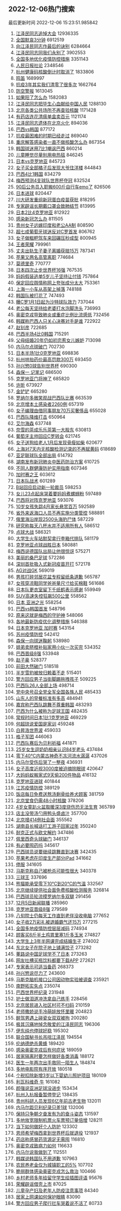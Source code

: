 ## 2022-12-06热门搜索 
最后更新时间 2022-12-06 15:23:51.985842 
1. [江泽民同志追悼大会](https://s.weibo.com/weibo?q=%23%E6%B1%9F%E6%B3%BD%E6%B0%91%E5%90%8C%E5%BF%97%E8%BF%BD%E6%82%BC%E5%A4%A7%E4%BC%9A%23&t=31&band_rank=1&Refer=top) 12936335
1. [全国默哀3分钟](https://s.weibo.com/weibo?q=%23%E5%85%A8%E5%9B%BD%E9%BB%98%E5%93%803%E5%88%86%E9%92%9F%23&t=31&band_rank=4&Refer=top) 6912519
1. [向江泽民同志作最后的诀别](https://s.weibo.com/weibo?q=%23%E5%90%91%E6%B1%9F%E6%B3%BD%E6%B0%91%E5%90%8C%E5%BF%97%E4%BD%9C%E6%9C%80%E5%90%8E%E7%9A%84%E8%AF%80%E5%88%AB%23&t=31&band_rank=1&Refer=top) 6284664
1. [江泽民同志同我们永别了](https://s.weibo.com/weibo?q=%23%E6%B1%9F%E6%B3%BD%E6%B0%91%E5%90%8C%E5%BF%97%E5%90%8C%E6%88%91%E4%BB%AC%E6%B0%B8%E5%88%AB%E4%BA%86%23&t=31&band_rank=37&Refer=top) 3902553
1. [全国多地优化疫情防控措施](https://s.weibo.com/weibo?q=%23%E5%85%A8%E5%9B%BD%E5%A4%9A%E5%9C%B0%E4%BC%98%E5%8C%96%E7%96%AB%E6%83%85%E9%98%B2%E6%8E%A7%E6%8E%AA%E6%96%BD%23&t=31&band_rank=3&Refer=top) 3351143
1. [人民日报社论](https://s.weibo.com/weibo?q=%23%E4%BA%BA%E6%B0%91%E6%97%A5%E6%8A%A5%E7%A4%BE%E8%AE%BA%23&t=31&band_rank=13&Refer=top) 2348546
1. [杭州健康码核酸倒计时取消了](https://s.weibo.com/weibo?q=%23%E6%9D%AD%E5%B7%9E%E5%81%A5%E5%BA%B7%E7%A0%81%E6%A0%B8%E9%85%B8%E5%80%92%E8%AE%A1%E6%97%B6%E5%8F%96%E6%B6%88%E4%BA%86%23&t=31&band_rank=40&Refer=top) 1833806
1. [鸣笛](https://s.weibo.com/weibo?q=%E9%B8%A3%E7%AC%9B&t=31&band_rank=6&Refer=top) 1689997
1. [抗疫3年其实我们清零了很多次](https://s.weibo.com/weibo?q=%23%E6%8A%97%E7%96%AB3%E5%B9%B4%E5%85%B6%E5%AE%9E%E6%88%91%E4%BB%AC%E6%B8%85%E9%9B%B6%E4%BA%86%E5%BE%88%E5%A4%9A%E6%AC%A1%23&t=31&band_rank=31&Refer=top) 1662764
1. [防空警报](https://s.weibo.com/weibo?q=%E9%98%B2%E7%A9%BA%E8%AD%A6%E6%8A%A5&t=31&band_rank=11&Refer=top) 1613045
1. [如果阳了怎么办](https://s.weibo.com/weibo?q=%23%E5%A6%82%E6%9E%9C%E9%98%B3%E4%BA%86%E6%80%8E%E4%B9%88%E5%8A%9E%23&t=31&band_rank=6&Refer=top) 1582083
1. [江泽民同志把毕生心血献给中国人民](https://s.weibo.com/weibo?q=%23%E6%B1%9F%E6%B3%BD%E6%B0%91%E5%90%8C%E5%BF%97%E6%8A%8A%E6%AF%95%E7%94%9F%E5%BF%83%E8%A1%80%E7%8C%AE%E7%BB%99%E4%B8%AD%E5%9B%BD%E4%BA%BA%E6%B0%91%23&t=31&band_rank=7&Refer=top) 1288130
1. [北京各类公共场所不再查验核酸](https://s.weibo.com/weibo?q=%23%E5%8C%97%E4%BA%AC%E5%90%84%E7%B1%BB%E5%85%AC%E5%85%B1%E5%9C%BA%E6%89%80%E4%B8%8D%E5%86%8D%E6%9F%A5%E9%AA%8C%E6%A0%B8%E9%85%B8%23&t=31&band_rank=9&Refer=top) 1171428
1. [有药店连花清瘟单盒卖百元](https://s.weibo.com/weibo?q=%23%E6%9C%89%E8%8D%AF%E5%BA%97%E8%BF%9E%E8%8A%B1%E6%B8%85%E7%98%9F%E5%8D%95%E7%9B%92%E5%8D%96%E7%99%BE%E5%85%83%23&t=31&band_rank=31&Refer=top) 1121174
1. [江泽民同志遗体在北京火化](https://s.weibo.com/weibo?q=%23%E6%B1%9F%E6%B3%BD%E6%B0%91%E5%90%8C%E5%BF%97%E9%81%97%E4%BD%93%E5%9C%A8%E5%8C%97%E4%BA%AC%E7%81%AB%E5%8C%96%23&t=31&band_rank=2&Refer=top) 894036
1. [巴西vs韩国](https://s.weibo.com/weibo?q=%23%E5%B7%B4%E8%A5%BFvs%E9%9F%A9%E5%9B%BD%23&t=31&band_rank=13&Refer=top) 877172
1. [抗疫最困难的时期已经走过](https://s.weibo.com/weibo?q=%23%E6%8A%97%E7%96%AB%E6%9C%80%E5%9B%B0%E9%9A%BE%E7%9A%84%E6%97%B6%E6%9C%9F%E5%B7%B2%E7%BB%8F%E8%B5%B0%E8%BF%87%23&t=31&band_rank=5&Refer=top) 869040
1. [重庆解答感染者一直不做核酸怎么办](https://s.weibo.com/weibo?q=%23%E9%87%8D%E5%BA%86%E8%A7%A3%E7%AD%94%E6%84%9F%E6%9F%93%E8%80%85%E4%B8%80%E7%9B%B4%E4%B8%8D%E5%81%9A%E6%A0%B8%E9%85%B8%E6%80%8E%E4%B9%88%E5%8A%9E%23&t=31&band_rank=23&Refer=top) 867354
1. [韩国球迷用7比1嘲讽巴西](https://s.weibo.com/weibo?q=%23%E9%9F%A9%E5%9B%BD%E7%90%83%E8%BF%B7%E7%94%A87%E6%AF%941%E5%98%B2%E8%AE%BD%E5%B7%B4%E8%A5%BF%23&t=31&band_rank=12&Refer=top) 860214
1. [儿童睡觉尽量别用电热毯](https://s.weibo.com/weibo?q=%23%E5%84%BF%E7%AB%A5%E7%9D%A1%E8%A7%89%E5%B0%BD%E9%87%8F%E5%88%AB%E7%94%A8%E7%94%B5%E7%83%AD%E6%AF%AF%23&t=31&band_rank=31&Refer=top) 846245
1. [日本vs克罗地亚](https://s.weibo.com/weibo?q=%23%E6%97%A5%E6%9C%ACvs%E5%85%8B%E7%BD%97%E5%9C%B0%E4%BA%9A%23&t=31&band_rank=4&Refer=top) 845723
1. [女子买全部橘子后发现大爷住洋楼](https://s.weibo.com/weibo?q=%23%E5%A5%B3%E5%AD%90%E4%B9%B0%E5%85%A8%E9%83%A8%E6%A9%98%E5%AD%90%E5%90%8E%E5%8F%91%E7%8E%B0%E5%A4%A7%E7%88%B7%E4%BD%8F%E6%B4%8B%E6%A5%BC%23&t=31&band_rank=7&Refer=top) 844843
1. [巴西4比1韩国](https://s.weibo.com/weibo?q=%23%E5%B7%B4%E8%A5%BF4%E6%AF%941%E9%9F%A9%E5%9B%BD%23&t=31&band_rank=11&Refer=top) 834279
1. [梅西预测4支球队世界杯夺冠](https://s.weibo.com/weibo?q=%23%E6%A2%85%E8%A5%BF%E9%A2%84%E6%B5%8B4%E6%94%AF%E7%90%83%E9%98%9F%E4%B8%96%E7%95%8C%E6%9D%AF%E5%A4%BA%E5%86%A0%23&t=31&band_rank=6&Refer=top) 832524
1. [90后公务员入职搬600斤自行车emo了](https://s.weibo.com/weibo?q=%2390%E5%90%8E%E5%85%AC%E5%8A%A1%E5%91%98%E5%85%A5%E8%81%8C%E6%90%AC600%E6%96%A4%E8%87%AA%E8%A1%8C%E8%BD%A6emo%E4%BA%86%23&t=31&band_rank=13&Refer=top) 826506
1. [日本进球](https://s.weibo.com/weibo?q=%23%E6%97%A5%E6%9C%AC%E8%BF%9B%E7%90%83%23&t=31&band_rank=8&Refer=top) 820447
1. [川大研发重组新冠蛋白疫苗获批](https://s.weibo.com/weibo?q=%23%E5%B7%9D%E5%A4%A7%E7%A0%94%E5%8F%91%E9%87%8D%E7%BB%84%E6%96%B0%E5%86%A0%E8%9B%8B%E7%99%BD%E7%96%AB%E8%8B%97%E8%8E%B7%E6%89%B9%23&t=31&band_rank=50&Refer=top) 818295
1. [专家辟谣长期戴口罩会致肺结节](https://s.weibo.com/weibo?q=%23%E4%B8%93%E5%AE%B6%E8%BE%9F%E8%B0%A3%E9%95%BF%E6%9C%9F%E6%88%B4%E5%8F%A3%E7%BD%A9%E4%BC%9A%E8%87%B4%E8%82%BA%E7%BB%93%E8%8A%82%23&t=31&band_rank=45&Refer=top) 813995
1. [日本2比4克罗地亚](https://s.weibo.com/weibo?q=%23%E6%97%A5%E6%9C%AC2%E6%AF%944%E5%85%8B%E7%BD%97%E5%9C%B0%E4%BA%9A%23&t=31&band_rank=35&Refer=top) 812922
1. [感染新冠怎么办](https://s.weibo.com/weibo?q=%23%E6%84%9F%E6%9F%93%E6%96%B0%E5%86%A0%E6%80%8E%E4%B9%88%E5%8A%9E%23&t=31&band_rank=9&Refer=top) 811505
1. [贵州女子远嫁印度和老公AA制](https://s.weibo.com/weibo?q=%23%E8%B4%B5%E5%B7%9E%E5%A5%B3%E5%AD%90%E8%BF%9C%E5%AB%81%E5%8D%B0%E5%BA%A6%E5%92%8C%E8%80%81%E5%85%ACAA%E5%88%B6%23&t=31&band_rank=14&Refer=top) 808590
1. [超七成葡萄牙球迷反对C罗首发](https://s.weibo.com/weibo?q=%23%E8%B6%85%E4%B8%83%E6%88%90%E8%91%A1%E8%90%84%E7%89%99%E7%90%83%E8%BF%B7%E5%8F%8D%E5%AF%B9C%E7%BD%97%E9%A6%96%E5%8F%91%23&t=31&band_rank=10&Refer=top) 806762
1. [女子做糍粑驾车来回碾压秒成型](https://s.weibo.com/weibo?q=%23%E5%A5%B3%E5%AD%90%E5%81%9A%E7%B3%8D%E7%B2%91%E9%A9%BE%E8%BD%A6%E6%9D%A5%E5%9B%9E%E7%A2%BE%E5%8E%8B%E7%A7%92%E6%88%90%E5%9E%8B%23&t=31&band_rank=36&Refer=top) 800945
1. [王者荣耀](https://s.weibo.com/weibo?q=%E7%8E%8B%E8%80%85%E8%8D%A3%E8%80%80&t=31&band_rank=11&Refer=top) 799961
1. [丈夫出轨生子妻子离婚获赔15万](https://s.weibo.com/weibo?q=%23%E4%B8%88%E5%A4%AB%E5%87%BA%E8%BD%A8%E7%94%9F%E5%AD%90%E5%A6%BB%E5%AD%90%E7%A6%BB%E5%A9%9A%E8%8E%B7%E8%B5%9415%E4%B8%87%23&t=31&band_rank=12&Refer=top) 787341
1. [苹果又两名高管离职](https://s.weibo.com/weibo?q=%23%E8%8B%B9%E6%9E%9C%E5%8F%88%E4%B8%A4%E5%90%8D%E9%AB%98%E7%AE%A1%E7%A6%BB%E8%81%8C%23&t=31&band_rank=48&Refer=top) 774684
1. [莫德里奇](https://s.weibo.com/weibo?q=%23%E8%8E%AB%E5%BE%B7%E9%87%8C%E5%A5%87%23&t=31&band_rank=15&Refer=top) 770777
1. [日本四次止步世界杯16强](https://s.weibo.com/weibo?q=%23%E6%97%A5%E6%9C%AC%E5%9B%9B%E6%AC%A1%E6%AD%A2%E6%AD%A5%E4%B8%96%E7%95%8C%E6%9D%AF16%E5%BC%BA%23&t=31&band_rank=46&Refer=top) 767535
1. [妈妈假装逃单5岁儿子坚持让付钱](https://s.weibo.com/weibo?q=%23%E5%A6%88%E5%A6%88%E5%81%87%E8%A3%85%E9%80%83%E5%8D%955%E5%B2%81%E5%84%BF%E5%AD%90%E5%9D%9A%E6%8C%81%E8%AE%A9%E4%BB%98%E9%92%B1%23&t=31&band_rank=16&Refer=top) 757864
1. [保定回应舆情称网上夸张成分太大](https://s.weibo.com/weibo?q=%23%E4%BF%9D%E5%AE%9A%E5%9B%9E%E5%BA%94%E8%88%86%E6%83%85%E7%A7%B0%E7%BD%91%E4%B8%8A%E5%A4%B8%E5%BC%A0%E6%88%90%E5%88%86%E5%A4%AA%E5%A4%A7%23&t=31&band_rank=17&Refer=top) 753361
1. [上海一小车从高架上掉落](https://s.weibo.com/weibo?q=%23%E4%B8%8A%E6%B5%B7%E4%B8%80%E5%B0%8F%E8%BD%A6%E4%BB%8E%E9%AB%98%E6%9E%B6%E4%B8%8A%E6%8E%89%E8%90%BD%23&t=31&band_rank=18&Refer=top) 748188
1. [韩国队被打花了](https://s.weibo.com/weibo?q=%23%E9%9F%A9%E5%9B%BD%E9%98%9F%E8%A2%AB%E6%89%93%E8%8A%B1%E4%BA%86%23&t=31&band_rank=42&Refer=top) 747493
1. [曝C罗1月1日起为沙特球队效力](https://s.weibo.com/weibo?q=%23%E6%9B%9DC%E7%BD%971%E6%9C%881%E6%97%A5%E8%B5%B7%E4%B8%BA%E6%B2%99%E7%89%B9%E7%90%83%E9%98%9F%E6%95%88%E5%8A%9B%23&t=31&band_rank=19&Refer=top) 737044
1. [老公每天坚持给老婆打水泡脚洗头](https://s.weibo.com/weibo?q=%23%E8%80%81%E5%85%AC%E6%AF%8F%E5%A4%A9%E5%9D%9A%E6%8C%81%E7%BB%99%E8%80%81%E5%A9%86%E6%89%93%E6%B0%B4%E6%B3%A1%E8%84%9A%E6%B4%97%E5%A4%B4%23&t=31&band_rank=22&Refer=top) 736993
1. [奥密克戎导致肺炎或重症比例比流感低](https://s.weibo.com/weibo?q=%23%E5%A5%A5%E5%AF%86%E5%85%8B%E6%88%8E%E5%AF%BC%E8%87%B4%E8%82%BA%E7%82%8E%E6%88%96%E9%87%8D%E7%97%87%E6%AF%94%E4%BE%8B%E6%AF%94%E6%B5%81%E6%84%9F%E4%BD%8E%23&t=31&band_rank=20&Refer=top) 732456
1. [韩媒称巴西人只关心决赛对手是谁](https://s.weibo.com/weibo?q=%23%E9%9F%A9%E5%AA%92%E7%A7%B0%E5%B7%B4%E8%A5%BF%E4%BA%BA%E5%8F%AA%E5%85%B3%E5%BF%83%E5%86%B3%E8%B5%9B%E5%AF%B9%E6%89%8B%E6%98%AF%E8%B0%81%23&t=31&band_rank=31&Refer=top) 722922
1. [赵钊彦](https://s.weibo.com/weibo?q=%E8%B5%B5%E9%92%8A%E5%BD%A6&t=31&band_rank=21&Refer=top) 722685
1. [巴西半场4比0韩国](https://s.weibo.com/weibo?q=%23%E5%B7%B4%E8%A5%BF%E5%8D%8A%E5%9C%BA4%E6%AF%940%E9%9F%A9%E5%9B%BD%23&t=31&band_rank=13&Refer=top) 715291
1. [父母结婚20年仍如初恋惹女儿嫉妒](https://s.weibo.com/weibo?q=%23%E7%88%B6%E6%AF%8D%E7%BB%93%E5%A9%9A20%E5%B9%B4%E4%BB%8D%E5%A6%82%E5%88%9D%E6%81%8B%E6%83%B9%E5%A5%B3%E5%84%BF%E5%AB%89%E5%A6%92%23&t=31&band_rank=27&Refer=top) 713098
1. [内马尔点球破门](https://s.weibo.com/weibo?q=%23%E5%86%85%E9%A9%AC%E5%B0%94%E7%82%B9%E7%90%83%E7%A0%B4%E9%97%A8%23&t=31&band_rank=6&Refer=top) 702730
1. [日本半场1比0克罗地亚](https://s.weibo.com/weibo?q=%23%E6%97%A5%E6%9C%AC%E5%8D%8A%E5%9C%BA1%E6%AF%940%E5%85%8B%E7%BD%97%E5%9C%B0%E4%BA%9A%23&t=31&band_rank=24&Refer=top) 698836
1. [杭州哄抬药价最高罚款300万](https://s.weibo.com/weibo?q=%23%E6%9D%AD%E5%B7%9E%E5%93%84%E6%8A%AC%E8%8D%AF%E4%BB%B7%E6%9C%80%E9%AB%98%E7%BD%9A%E6%AC%BE300%E4%B8%87%23&t=31&band_rank=25&Refer=top) 693450
1. [孙兴慜0球告别世界杯](https://s.weibo.com/weibo?q=%23%E5%AD%99%E5%85%B4%E6%85%9C0%E7%90%83%E5%91%8A%E5%88%AB%E4%B8%96%E7%95%8C%E6%9D%AF%23&t=31&band_rank=40&Refer=top) 690300
1. [森保一 记笔记](https://s.weibo.com/weibo?q=%E6%A3%AE%E4%BF%9D%E4%B8%80%20%E8%AE%B0%E7%AC%94%E8%AE%B0&t=31&band_rank=26&Refer=top) 686500
1. [克罗地亚门将神了](https://s.weibo.com/weibo?q=%23%E5%85%8B%E7%BD%97%E5%9C%B0%E4%BA%9A%E9%97%A8%E5%B0%86%E7%A5%9E%E4%BA%86%23&t=31&band_rank=11&Refer=top) 685820
1. [许昕](https://s.weibo.com/weibo?q=%E8%AE%B8%E6%98%95&t=31&band_rank=28&Refer=top) 673927
1. [金铲铲](https://s.weibo.com/weibo?q=%E9%87%91%E9%93%B2%E9%93%B2&t=31&band_rank=29&Refer=top) 665280
1. [罗纳尔多微笑观战巴西队比赛](https://s.weibo.com/weibo?q=%23%E7%BD%97%E7%BA%B3%E5%B0%94%E5%A4%9A%E5%BE%AE%E7%AC%91%E8%A7%82%E6%88%98%E5%B7%B4%E8%A5%BF%E9%98%9F%E6%AF%94%E8%B5%9B%23&t=31&band_rank=42&Refer=top) 663539
1. [北京增本土感染者2260例](https://s.weibo.com/weibo?q=%23%E5%8C%97%E4%BA%AC%E5%A2%9E%E6%9C%AC%E5%9C%9F%E6%84%9F%E6%9F%93%E8%80%852260%E4%BE%8B%23&t=31&band_rank=32&Refer=top) 657319
1. [女子编理由借同事朋友70万买奢侈品](https://s.weibo.com/weibo?q=%23%E5%A5%B3%E5%AD%90%E7%BC%96%E7%90%86%E7%94%B1%E5%80%9F%E5%90%8C%E4%BA%8B%E6%9C%8B%E5%8F%8B70%E4%B8%87%E4%B9%B0%E5%A5%A2%E4%BE%88%E5%93%81%23&t=31&band_rank=30&Refer=top) 655028
1. [巴西队降维打击](https://s.weibo.com/weibo?q=%23%E5%B7%B4%E8%A5%BF%E9%98%9F%E9%99%8D%E7%BB%B4%E6%89%93%E5%87%BB%23&t=31&band_rank=44&Refer=top) 650964
1. [艾尔海森](https://s.weibo.com/weibo?q=%E8%89%BE%E5%B0%94%E6%B5%B7%E6%A3%AE&t=31&band_rank=33&Refer=top) 637748
1. [奈雪的茶成乐乐茶第一大股东](https://s.weibo.com/weibo?q=%23%E5%A5%88%E9%9B%AA%E7%9A%84%E8%8C%B6%E6%88%90%E4%B9%90%E4%B9%90%E8%8C%B6%E7%AC%AC%E4%B8%80%E5%A4%A7%E8%82%A1%E4%B8%9C%23&t=31&band_rank=34&Refer=top) 630813
1. [葡萄牙主帅回应C罗转会](https://s.weibo.com/weibo?q=%23%E8%91%A1%E8%90%84%E7%89%99%E4%B8%BB%E5%B8%85%E5%9B%9E%E5%BA%94C%E7%BD%97%E8%BD%AC%E4%BC%9A%23&t=31&band_rank=35&Refer=top) 621745
1. [女子送狗给老人1月后发现骨瘦如柴](https://s.weibo.com/weibo?q=%23%E5%A5%B3%E5%AD%90%E9%80%81%E7%8B%97%E7%BB%99%E8%80%81%E4%BA%BA1%E6%9C%88%E5%90%8E%E5%8F%91%E7%8E%B0%E9%AA%A8%E7%98%A6%E5%A6%82%E6%9F%B4%23&t=31&band_rank=12&Refer=top) 620677
1. [上海对7天内无核酸检测记录的不再赋黄码](https://s.weibo.com/weibo?q=%23%E4%B8%8A%E6%B5%B7%E5%AF%B97%E5%A4%A9%E5%86%85%E6%97%A0%E6%A0%B8%E9%85%B8%E6%A3%80%E6%B5%8B%E8%AE%B0%E5%BD%95%E7%9A%84%E4%B8%8D%E5%86%8D%E8%B5%8B%E9%BB%84%E7%A0%81%23&t=31&band_rank=37&Refer=top) 618689
1. [亚足联球队全部出局](https://s.weibo.com/weibo?q=%23%E4%BA%9A%E8%B6%B3%E8%81%94%E7%90%83%E9%98%9F%E5%85%A8%E9%83%A8%E5%87%BA%E5%B1%80%23&t=31&band_rank=26&Refer=top) 614792
1. [湖南发布新冠肺炎中医药防治方案](https://s.weibo.com/weibo?q=%23%E6%B9%96%E5%8D%97%E5%8F%91%E5%B8%83%E6%96%B0%E5%86%A0%E8%82%BA%E7%82%8E%E4%B8%AD%E5%8C%BB%E8%8D%AF%E9%98%B2%E6%B2%BB%E6%96%B9%E6%A1%88%23&t=31&band_rank=46&Refer=top) 610725
1. [不同人群健康防护实用指南](https://s.weibo.com/weibo?q=%23%E4%B8%8D%E5%90%8C%E4%BA%BA%E7%BE%A4%E5%81%A5%E5%BA%B7%E9%98%B2%E6%8A%A4%E5%AE%9E%E7%94%A8%E6%8C%87%E5%8D%97%23&t=31&band_rank=3&Refer=top) 607346
1. [加时赛之王](https://s.weibo.com/weibo?q=%E5%8A%A0%E6%97%B6%E8%B5%9B%E4%B9%8B%E7%8E%8B&t=31&band_rank=17&Refer=top) 603612
1. [日本队战术](https://s.weibo.com/weibo?q=%E6%97%A5%E6%9C%AC%E9%98%9F%E6%88%98%E6%9C%AF&t=31&band_rank=45&Refer=top) 601289
1. [B站回应启动新一轮裁员](https://s.weibo.com/weibo?q=%23B%E7%AB%99%E5%9B%9E%E5%BA%94%E5%90%AF%E5%8A%A8%E6%96%B0%E4%B8%80%E8%BD%AE%E8%A3%81%E5%91%98%23&t=31&band_rank=31&Refer=top) 598253
1. [女儿23点起床哭着要妈妈煮螺蛳粉](https://s.weibo.com/weibo?q=%23%E5%A5%B3%E5%84%BF23%E7%82%B9%E8%B5%B7%E5%BA%8A%E5%93%AD%E7%9D%80%E8%A6%81%E5%A6%88%E5%A6%88%E7%85%AE%E8%9E%BA%E8%9B%B3%E7%B2%89%23&t=31&band_rank=38&Refer=top) 597489
1. [巴西将对阵克罗地亚](https://s.weibo.com/weibo?q=%23%E5%B7%B4%E8%A5%BF%E5%B0%86%E5%AF%B9%E9%98%B5%E5%85%8B%E7%BD%97%E5%9C%B0%E4%BA%9A%23&t=31&band_rank=31&Refer=top) 593076
1. [10岁女孩失踪4月家长悬赏百万](https://s.weibo.com/weibo?q=%2310%E5%B2%81%E5%A5%B3%E5%AD%A9%E5%A4%B1%E8%B8%AA4%E6%9C%88%E5%AE%B6%E9%95%BF%E6%82%AC%E8%B5%8F%E7%99%BE%E4%B8%87%23&t=31&band_rank=39&Refer=top) 592589
1. [省外来返海口人员不再实施分类管控](https://s.weibo.com/weibo?q=%23%E7%9C%81%E5%A4%96%E6%9D%A5%E8%BF%94%E6%B5%B7%E5%8F%A3%E4%BA%BA%E5%91%98%E4%B8%8D%E5%86%8D%E5%AE%9E%E6%96%BD%E5%88%86%E7%B1%BB%E7%AE%A1%E6%8E%A7%23&t=31&band_rank=44&Refer=top) 588891
1. [俄里海沿岸现2500头海豹尸体](https://s.weibo.com/weibo?q=%23%E4%BF%84%E9%87%8C%E6%B5%B7%E6%B2%BF%E5%B2%B8%E7%8E%B02500%E5%A4%B4%E6%B5%B7%E8%B1%B9%E5%B0%B8%E4%BD%93%23&t=31&band_rank=40&Refer=top) 587229
1. [研究称每天八杯水并不适用所有人](https://s.weibo.com/weibo?q=%23%E7%A0%94%E7%A9%B6%E7%A7%B0%E6%AF%8F%E5%A4%A9%E5%85%AB%E6%9D%AF%E6%B0%B4%E5%B9%B6%E4%B8%8D%E9%80%82%E7%94%A8%E6%89%80%E6%9C%89%E4%BA%BA%23&t=31&band_rank=10&Refer=top) 586512
1. [点球大战](https://s.weibo.com/weibo?q=%E7%82%B9%E7%90%83%E5%A4%A7%E6%88%98&t=31&band_rank=8&Refer=top) 586321
1. [大学生火车站默契拿行李箱代排队](https://s.weibo.com/weibo?q=%23%E5%A4%A7%E5%AD%A6%E7%94%9F%E7%81%AB%E8%BD%A6%E7%AB%99%E9%BB%98%E5%A5%91%E6%8B%BF%E8%A1%8C%E6%9D%8E%E7%AE%B1%E4%BB%A3%E6%8E%92%E9%98%9F%23&t=31&band_rank=41&Refer=top) 581179
1. [克罗地亚点球战胜日本](https://s.weibo.com/weibo?q=%23%E5%85%8B%E7%BD%97%E5%9C%B0%E4%BA%9A%E7%82%B9%E7%90%83%E6%88%98%E8%83%9C%E6%97%A5%E6%9C%AC%23&t=31&band_rank=6&Refer=top) 580881
1. [梅西说德国队出局让他很惊讶](https://s.weibo.com/weibo?q=%23%E6%A2%85%E8%A5%BF%E8%AF%B4%E5%BE%B7%E5%9B%BD%E9%98%9F%E5%87%BA%E5%B1%80%E8%AE%A9%E4%BB%96%E5%BE%88%E6%83%8A%E8%AE%B6%23&t=31&band_rank=41&Refer=top) 575271
1. [美丽的桑巴足球](https://s.weibo.com/weibo?q=%23%E7%BE%8E%E4%B8%BD%E7%9A%84%E6%A1%91%E5%B7%B4%E8%B6%B3%E7%90%83%23&t=31&band_rank=20&Refer=top) 572286
1. [深圳首批吸入式新冠疫苗开打](https://s.weibo.com/weibo?q=%23%E6%B7%B1%E5%9C%B3%E9%A6%96%E6%89%B9%E5%90%B8%E5%85%A5%E5%BC%8F%E6%96%B0%E5%86%A0%E7%96%AB%E8%8B%97%E5%BC%80%E6%89%93%23&t=31&band_rank=47&Refer=top) 572178
1. [AG对战GK](https://s.weibo.com/weibo?q=%23AG%E5%AF%B9%E6%88%98GK%23&t=31&band_rank=42&Refer=top) 569019
1. [男孩打碎邻居花盆专程留纸条道歉](https://s.weibo.com/weibo?q=%23%E7%94%B7%E5%AD%A9%E6%89%93%E7%A2%8E%E9%82%BB%E5%B1%85%E8%8A%B1%E7%9B%86%E4%B8%93%E7%A8%8B%E7%95%99%E7%BA%B8%E6%9D%A1%E9%81%93%E6%AD%89%23&t=31&band_rank=40&Refer=top) 565787
1. [女孩穿凉鞋同学爸爸量尺寸给买棉鞋](https://s.weibo.com/weibo?q=%23%E5%A5%B3%E5%AD%A9%E7%A9%BF%E5%87%89%E9%9E%8B%E5%90%8C%E5%AD%A6%E7%88%B8%E7%88%B8%E9%87%8F%E5%B0%BA%E5%AF%B8%E7%BB%99%E4%B9%B0%E6%A3%89%E9%9E%8B%23&t=31&band_rank=43&Refer=top) 561686
1. [日本队更衣室留下千纸鹤表示感谢](https://s.weibo.com/weibo?q=%23%E6%97%A5%E6%9C%AC%E9%98%9F%E6%9B%B4%E8%A1%A3%E5%AE%A4%E7%95%99%E4%B8%8B%E5%8D%83%E7%BA%B8%E9%B9%A4%E8%A1%A8%E7%A4%BA%E6%84%9F%E8%B0%A2%23&t=31&band_rank=39&Refer=top) 559949
1. [SUV高速失控狂飙500公里](https://s.weibo.com/weibo?q=%23SUV%E9%AB%98%E9%80%9F%E5%A4%B1%E6%8E%A7%E7%8B%82%E9%A3%99500%E5%85%AC%E9%87%8C%23&t=31&band_rank=43&Refer=top) 558562
1. [日本 亚洲之光](https://s.weibo.com/weibo?q=%E6%97%A5%E6%9C%AC%20%E4%BA%9A%E6%B4%B2%E4%B9%8B%E5%85%89&t=31&band_rank=47&Refer=top) 558254
1. [巴西vs韩国首发](https://s.weibo.com/weibo?q=%23%E5%B7%B4%E8%A5%BFvs%E9%9F%A9%E5%9B%BD%E9%A6%96%E5%8F%91%23&t=31&band_rank=31&Refer=top) 548796
1. [原来这就是梅西的守护神](https://s.weibo.com/weibo?q=%23%E5%8E%9F%E6%9D%A5%E8%BF%99%E5%B0%B1%E6%98%AF%E6%A2%85%E8%A5%BF%E7%9A%84%E5%AE%88%E6%8A%A4%E7%A5%9E%23&t=31&band_rank=45&Refer=top) 548066
1. [各地最新防疫优化调整措施](https://s.weibo.com/weibo?q=%23%E5%90%84%E5%9C%B0%E6%9C%80%E6%96%B0%E9%98%B2%E7%96%AB%E4%BC%98%E5%8C%96%E8%B0%83%E6%95%B4%E6%8E%AA%E6%96%BD%23&t=31&band_rank=49&Refer=top) 546388
1. [日本克罗地亚 加时赛](https://s.weibo.com/weibo?q=%E6%97%A5%E6%9C%AC%E5%85%8B%E7%BD%97%E5%9C%B0%E4%BA%9A%20%E5%8A%A0%E6%97%B6%E8%B5%9B&t=31&band_rank=8&Refer=top) 543154
1. [苏州疫情防控](https://s.weibo.com/weibo?q=%E8%8B%8F%E5%B7%9E%E7%96%AB%E6%83%85%E9%98%B2%E6%8E%A7&t=31&band_rank=46&Refer=top) 542412
1. [森保一向球迷鞠躬](https://s.weibo.com/weibo?q=%23%E6%A3%AE%E4%BF%9D%E4%B8%80%E5%90%91%E7%90%83%E8%BF%B7%E9%9E%A0%E8%BA%AC%23&t=31&band_rank=50&Refer=top) 538980
1. [姐弟卖脐橙补贴家用小伙一次买完](https://s.weibo.com/weibo?q=%23%E5%A7%90%E5%BC%9F%E5%8D%96%E8%84%90%E6%A9%99%E8%A1%A5%E8%B4%B4%E5%AE%B6%E7%94%A8%E5%B0%8F%E4%BC%99%E4%B8%80%E6%AC%A1%E4%B9%B0%E5%AE%8C%23&t=31&band_rank=47&Refer=top) 534352
1. [巴西晋级8强](https://s.weibo.com/weibo?q=%23%E5%B7%B4%E8%A5%BF%E6%99%8B%E7%BA%A78%E5%BC%BA%23&t=31&band_rank=34&Refer=top) 533948
1. [赵子豪](https://s.weibo.com/weibo?q=%E8%B5%B5%E5%AD%90%E8%B1%AA&t=31&band_rank=48&Refer=top) 528377
1. [前田大然破门](https://s.weibo.com/weibo?q=%23%E5%89%8D%E7%94%B0%E5%A4%A7%E7%84%B6%E7%A0%B4%E9%97%A8%23&t=31&band_rank=49&Refer=top) 518518
1. [半岁雪豹被放归赖着不走](https://s.weibo.com/weibo?q=%23%E5%8D%8A%E5%B2%81%E9%9B%AA%E8%B1%B9%E8%A2%AB%E6%94%BE%E5%BD%92%E8%B5%96%E7%9D%80%E4%B8%8D%E8%B5%B0%23&t=31&band_rank=33&Refer=top) 515401
1. [警方回应男子当街脚踢拖拽孩子](https://s.weibo.com/weibo?q=%23%E8%AD%A6%E6%96%B9%E5%9B%9E%E5%BA%94%E7%94%B7%E5%AD%90%E5%BD%93%E8%A1%97%E8%84%9A%E8%B8%A2%E6%8B%96%E6%8B%BD%E5%AD%A9%E5%AD%90%23&t=31&band_rank=50&Refer=top) 509225
1. [巴西队26人全部上场](https://s.weibo.com/weibo?q=%23%E5%B7%B4%E8%A5%BF%E9%98%9F26%E4%BA%BA%E5%85%A8%E9%83%A8%E4%B8%8A%E5%9C%BA%23&t=31&band_rank=48&Refer=top) 498714
1. [党中央号召全党全军全国各族人民](https://s.weibo.com/weibo?q=%23%E5%85%9A%E4%B8%AD%E5%A4%AE%E5%8F%B7%E5%8F%AC%E5%85%A8%E5%85%9A%E5%85%A8%E5%86%9B%E5%85%A8%E5%9B%BD%E5%90%84%E6%97%8F%E4%BA%BA%E6%B0%91%23&t=31&band_rank=22&Refer=top) 485433
1. [山东人的早餐标准有多高](https://s.weibo.com/weibo?q=%23%E5%B1%B1%E4%B8%9C%E4%BA%BA%E7%9A%84%E6%97%A9%E9%A4%90%E6%A0%87%E5%87%86%E6%9C%89%E5%A4%9A%E9%AB%98%23&t=31&band_rank=40&Refer=top) 484941
1. [嘉宾称巴西队跳舞不尊重韩国](https://s.weibo.com/weibo?q=%23%E5%98%89%E5%AE%BE%E7%A7%B0%E5%B7%B4%E8%A5%BF%E9%98%9F%E8%B7%B3%E8%88%9E%E4%B8%8D%E5%B0%8A%E9%87%8D%E9%9F%A9%E5%9B%BD%23&t=31&band_rank=16&Refer=top) 483293
1. [巴西为什么被称为足球王国](https://s.weibo.com/weibo?q=%23%E5%B7%B4%E8%A5%BF%E4%B8%BA%E4%BB%80%E4%B9%88%E8%A2%AB%E7%A7%B0%E4%B8%BA%E8%B6%B3%E7%90%83%E7%8E%8B%E5%9B%BD%23&t=31&band_rank=19&Refer=top) 482435
1. [常规时间日本1比1克罗地亚](https://s.weibo.com/weibo?q=%23%E5%B8%B8%E8%A7%84%E6%97%B6%E9%97%B4%E6%97%A5%E6%9C%AC1%E6%AF%941%E5%85%8B%E7%BD%97%E5%9C%B0%E4%BA%9A%23&t=31&band_rank=17&Refer=top) 469229
1. [何超琼说爱国是家训](https://s.weibo.com/weibo?q=%23%E4%BD%95%E8%B6%85%E7%90%BC%E8%AF%B4%E7%88%B1%E5%9B%BD%E6%98%AF%E5%AE%B6%E8%AE%AD%23&t=31&band_rank=47&Refer=top) 459248
1. [白昇浩世界波](https://s.weibo.com/weibo?q=%23%E7%99%BD%E6%98%87%E6%B5%A9%E4%B8%96%E7%95%8C%E6%B3%A2%23&t=31&band_rank=46&Refer=top) 459033
1. [格子军团](https://s.weibo.com/weibo?q=%E6%A0%BC%E5%AD%90%E5%86%9B%E5%9B%A2&t=31&band_rank=44&Refer=top) 446063
1. [巴西队赛后为贝利祈福](https://s.weibo.com/weibo?q=%23%E5%B7%B4%E8%A5%BF%E9%98%9F%E8%B5%9B%E5%90%8E%E4%B8%BA%E8%B4%9D%E5%88%A9%E7%A5%88%E7%A6%8F%23&t=31&band_rank=49&Refer=top) 441871
1. [25岁女生逗奶奶相亲认识84岁老头](https://s.weibo.com/weibo?q=%2325%E5%B2%81%E5%A5%B3%E7%94%9F%E9%80%97%E5%A5%B6%E5%A5%B6%E7%9B%B8%E4%BA%B2%E8%AE%A4%E8%AF%8684%E5%B2%81%E8%80%81%E5%A4%B4%23&t=31&band_rank=19&Refer=top) 437484
1. [零下40°C内蒙古神奇不冻河流水潺潺](https://s.weibo.com/weibo?q=%23%E9%9B%B6%E4%B8%8B40%C2%B0C%E5%86%85%E8%92%99%E5%8F%A4%E7%A5%9E%E5%A5%87%E4%B8%8D%E5%86%BB%E6%B2%B3%E6%B5%81%E6%B0%B4%E6%BD%BA%E6%BD%BA%23&t=31&band_rank=7&Refer=top) 437026
1. [内马尔受伤后哭了一整夜](https://s.weibo.com/weibo?q=%23%E5%86%85%E9%A9%AC%E5%B0%94%E5%8F%97%E4%BC%A4%E5%90%8E%E5%93%AD%E4%BA%86%E4%B8%80%E6%95%B4%E5%A4%9C%23&t=31&band_rank=39&Refer=top) 436931
1. [女子高度近视3000度被迫摘除眼球](https://s.weibo.com/weibo?q=%23%E5%A5%B3%E5%AD%90%E9%AB%98%E5%BA%A6%E8%BF%91%E8%A7%863000%E5%BA%A6%E8%A2%AB%E8%BF%AB%E6%91%98%E9%99%A4%E7%9C%BC%E7%90%83%23&t=31&band_rank=13&Refer=top) 420647
1. [大妈蚂蚁搬家式9天偷200件物品](https://s.weibo.com/weibo?q=%23%E5%A4%A7%E5%A6%88%E8%9A%82%E8%9A%81%E6%90%AC%E5%AE%B6%E5%BC%8F9%E5%A4%A9%E5%81%B7200%E4%BB%B6%E7%89%A9%E5%93%81%23&t=31&band_rank=48&Refer=top) 416132
1. [克罗地亚进球](https://s.weibo.com/weibo?q=%23%E5%85%8B%E7%BD%97%E5%9C%B0%E4%BA%9A%E8%BF%9B%E7%90%83%23&t=31&band_rank=24&Refer=top) 401844
1. [江苏疫情防控](https://s.weibo.com/weibo?q=%E6%B1%9F%E8%8B%8F%E7%96%AB%E6%83%85%E9%98%B2%E6%8E%A7&t=31&band_rank=9&Refer=top) 389129
1. [饭店每日免费送熬汤剩骨给养犬顾客](https://s.weibo.com/weibo?q=%23%E9%A5%AD%E5%BA%97%E6%AF%8F%E6%97%A5%E5%85%8D%E8%B4%B9%E9%80%81%E7%86%AC%E6%B1%A4%E5%89%A9%E9%AA%A8%E7%BB%99%E5%85%BB%E7%8A%AC%E9%A1%BE%E5%AE%A2%23&t=31&band_rank=20&Refer=top) 381759
1. [北京堂食仍需48小时核酸](https://s.weibo.com/weibo?q=%23%E5%8C%97%E4%BA%AC%E5%A0%82%E9%A3%9F%E4%BB%8D%E9%9C%8048%E5%B0%8F%E6%97%B6%E6%A0%B8%E9%85%B8%23&t=31&band_rank=34&Refer=top) 378206
1. [4岁女童趴火盆取暖深3度烧伤恐无法生育](https://s.weibo.com/weibo?q=%234%E5%B2%81%E5%A5%B3%E7%AB%A5%E8%B6%B4%E7%81%AB%E7%9B%86%E5%8F%96%E6%9A%96%E6%B7%B13%E5%BA%A6%E7%83%A7%E4%BC%A4%E6%81%90%E6%97%A0%E6%B3%95%E7%94%9F%E8%82%B2%23&t=31&band_rank=33&Refer=top) 365789
1. [店主没带汤勺用鸭头盛卤汁](https://s.weibo.com/weibo?q=%23%E5%BA%97%E4%B8%BB%E6%B2%A1%E5%B8%A6%E6%B1%A4%E5%8B%BA%E7%94%A8%E9%B8%AD%E5%A4%B4%E7%9B%9B%E5%8D%A4%E6%B1%81%23&t=31&band_rank=37&Refer=top) 357700
1. [北京增414例社会面](https://s.weibo.com/weibo?q=%23%E5%8C%97%E4%BA%AC%E5%A2%9E414%E4%BE%8B%E7%A4%BE%E4%BC%9A%E9%9D%A2%23&t=31&band_rank=38&Refer=top) 355562
1. [湖南县长喊话打工游子回家过年](https://s.weibo.com/weibo?q=%23%E6%B9%96%E5%8D%97%E5%8E%BF%E9%95%BF%E5%96%8A%E8%AF%9D%E6%89%93%E5%B7%A5%E6%B8%B8%E5%AD%90%E5%9B%9E%E5%AE%B6%E8%BF%87%E5%B9%B4%23&t=31&band_rank=24&Refer=top) 350240
1. [耐克正式与欧文解约](https://s.weibo.com/weibo?q=%23%E8%80%90%E5%85%8B%E6%AD%A3%E5%BC%8F%E4%B8%8E%E6%AC%A7%E6%96%87%E8%A7%A3%E7%BA%A6%23&t=31&band_rank=25&Refer=top) 347486
1. [佩里西奇头球破门](https://s.weibo.com/weibo?q=%23%E4%BD%A9%E9%87%8C%E8%A5%BF%E5%A5%87%E5%A4%B4%E7%90%83%E7%A0%B4%E9%97%A8%23&t=31&band_rank=32&Refer=top) 346137
1. [有必要囤药吗](https://s.weibo.com/weibo?q=%23%E6%9C%89%E5%BF%85%E8%A6%81%E5%9B%A4%E8%8D%AF%E5%90%97%23&t=31&band_rank=34&Refer=top) 345617
1. [巴西球员说要继续跳舞直到决赛](https://s.weibo.com/weibo?q=%23%E5%B7%B4%E8%A5%BF%E7%90%83%E5%91%98%E8%AF%B4%E8%A6%81%E7%BB%A7%E7%BB%AD%E8%B7%B3%E8%88%9E%E7%9B%B4%E5%88%B0%E5%86%B3%E8%B5%9B%23&t=31&band_rank=23&Refer=top) 342435
1. [苹果考虑在印度生产部分iPad](https://s.weibo.com/weibo?q=%23%E8%8B%B9%E6%9E%9C%E8%80%83%E8%99%91%E5%9C%A8%E5%8D%B0%E5%BA%A6%E7%94%9F%E4%BA%A7%E9%83%A8%E5%88%86iPad%23&t=31&band_rank=27&Refer=top) 341662
1. [停服](https://s.weibo.com/weibo?q=%23%E5%81%9C%E6%9C%8D%23&t=31&band_rank=15&Refer=top) 341605
1. [马斯克称自己被枪杀可能性很大](https://s.weibo.com/weibo?q=%23%E9%A9%AC%E6%96%AF%E5%85%8B%E7%A7%B0%E8%87%AA%E5%B7%B1%E8%A2%AB%E6%9E%AA%E6%9D%80%E5%8F%AF%E8%83%BD%E6%80%A7%E5%BE%88%E5%A4%A7%23&t=31&band_rank=22&Refer=top) 340378
1. [三球王](https://s.weibo.com/weibo?q=%E4%B8%89%E7%90%83%E7%8E%8B&t=31&band_rank=28&Refer=top) 337696
1. [熊猫能承受零下10℃到20℃的气温](https://s.weibo.com/weibo?q=%23%E7%86%8A%E7%8C%AB%E8%83%BD%E6%89%BF%E5%8F%97%E9%9B%B6%E4%B8%8B10%E2%84%83%E5%88%B020%E2%84%83%E7%9A%84%E6%B0%94%E6%B8%A9%23&t=31&band_rank=27&Refer=top) 332567
1. [北京继续提供社会面免费核酸检测服务](https://s.weibo.com/weibo?q=%23%E5%8C%97%E4%BA%AC%E7%BB%A7%E7%BB%AD%E6%8F%90%E4%BE%9B%E7%A4%BE%E4%BC%9A%E9%9D%A2%E5%85%8D%E8%B4%B9%E6%A0%B8%E9%85%B8%E6%A3%80%E6%B5%8B%E6%9C%8D%E5%8A%A1%23&t=31&band_rank=31&Refer=top) 326814
1. [巴西球员轮流摸罗纳尔多双腿](https://s.weibo.com/weibo?q=%23%E5%B7%B4%E8%A5%BF%E7%90%83%E5%91%98%E8%BD%AE%E6%B5%81%E6%91%B8%E7%BD%97%E7%BA%B3%E5%B0%94%E5%A4%9A%E5%8F%8C%E8%85%BF%23&t=31&band_rank=47&Refer=top) 291456
1. [12月5日新闻联播](https://s.weibo.com/weibo?q=%2312%E6%9C%885%E6%97%A5%E6%96%B0%E9%97%BB%E8%81%94%E6%92%AD%23&t=31&band_rank=48&Refer=top) 285960
1. [克罗地亚晋级8强](https://s.weibo.com/weibo?q=%23%E5%85%8B%E7%BD%97%E5%9C%B0%E4%BA%9A%E6%99%8B%E7%BA%A78%E5%BC%BA%23&t=31&band_rank=10&Refer=top) 279589
1. [八旬院士仍每天工作直到老伴没收电脑](https://s.weibo.com/weibo?q=%23%E5%85%AB%E6%97%AC%E9%99%A2%E5%A3%AB%E4%BB%8D%E6%AF%8F%E5%A4%A9%E5%B7%A5%E4%BD%9C%E7%9B%B4%E5%88%B0%E8%80%81%E4%BC%B4%E6%B2%A1%E6%94%B6%E7%94%B5%E8%84%91%23&t=31&band_rank=28&Refer=top) 277652
1. [女子收2万彩礼被退婚霸气还15万](https://s.weibo.com/weibo?q=%23%E5%A5%B3%E5%AD%90%E6%94%B62%E4%B8%87%E5%BD%A9%E7%A4%BC%E8%A2%AB%E9%80%80%E5%A9%9A%E9%9C%B8%E6%B0%94%E8%BF%9815%E4%B8%87%23&t=31&band_rank=31&Refer=top) 277215
1. [全国多地疫情防控层层减码](https://s.weibo.com/weibo?q=%23%E5%85%A8%E5%9B%BD%E5%A4%9A%E5%9C%B0%E7%96%AB%E6%83%85%E9%98%B2%E6%8E%A7%E5%B1%82%E5%B1%82%E5%87%8F%E7%A0%81%23&t=31&band_rank=41&Refer=top) 274934
1. [顾客买6斤半土鸡胃里塞1斤多玉米](https://s.weibo.com/weibo?q=%23%E9%A1%BE%E5%AE%A2%E4%B9%B06%E6%96%A4%E5%8D%8A%E5%9C%9F%E9%B8%A1%E8%83%83%E9%87%8C%E5%A1%9E1%E6%96%A4%E5%A4%9A%E7%8E%89%E7%B1%B3%23&t=31&band_rank=14&Refer=top) 274827
1. [大学生上3年半网课完成结婚生子](https://s.weibo.com/weibo?q=%23%E5%A4%A7%E5%AD%A6%E7%94%9F%E4%B8%8A3%E5%B9%B4%E5%8D%8A%E7%BD%91%E8%AF%BE%E5%AE%8C%E6%88%90%E7%BB%93%E5%A9%9A%E7%94%9F%E5%AD%90%23&t=31&band_rank=21&Refer=top) 274002
1. [东北女子在院子地上铺满饺子](https://s.weibo.com/weibo?q=%23%E4%B8%9C%E5%8C%97%E5%A5%B3%E5%AD%90%E5%9C%A8%E9%99%A2%E5%AD%90%E5%9C%B0%E4%B8%8A%E9%93%BA%E6%BB%A1%E9%A5%BA%E5%AD%90%23&t=31&band_rank=16&Refer=top) 273282
1. [董路说中国足球学不了日本](https://s.weibo.com/weibo?q=%23%E8%91%A3%E8%B7%AF%E8%AF%B4%E4%B8%AD%E5%9B%BD%E8%B6%B3%E7%90%83%E5%AD%A6%E4%B8%8D%E4%BA%86%E6%97%A5%E6%9C%AC%23&t=31&band_rank=37&Refer=top) 273263
1. [网友吐槽买瓶饮料都要下载APP](https://s.weibo.com/weibo?q=%23%E7%BD%91%E5%8F%8B%E5%90%90%E6%A7%BD%E4%B9%B0%E7%93%B6%E9%A5%AE%E6%96%99%E9%83%BD%E8%A6%81%E4%B8%8B%E8%BD%BDAPP%23&t=31&band_rank=17&Refer=top) 272621
1. [专家表示可适当备药](https://s.weibo.com/weibo?q=%23%E4%B8%93%E5%AE%B6%E8%A1%A8%E7%A4%BA%E5%8F%AF%E9%80%82%E5%BD%93%E5%A4%87%E8%8D%AF%23&t=31&band_rank=48&Refer=top) 268373
1. [孙兴慜说尽力了](https://s.weibo.com/weibo?q=%23%E5%AD%99%E5%85%B4%E6%85%9C%E8%AF%B4%E5%B0%BD%E5%8A%9B%E4%BA%86%23&t=31&band_rank=27&Refer=top) 243600
1. [马斯克脑机接口公司因动物实验被调查](https://s.weibo.com/weibo?q=%23%E9%A9%AC%E6%96%AF%E5%85%8B%E8%84%91%E6%9C%BA%E6%8E%A5%E5%8F%A3%E5%85%AC%E5%8F%B8%E5%9B%A0%E5%8A%A8%E7%89%A9%E5%AE%9E%E9%AA%8C%E8%A2%AB%E8%B0%83%E6%9F%A5%23&t=31&band_rank=50&Refer=top) 235921
1. [南野拓实失点](https://s.weibo.com/weibo?q=%23%E5%8D%97%E9%87%8E%E6%8B%93%E5%AE%9E%E5%A4%B1%E7%82%B9%23&t=31&band_rank=31&Refer=top) 235074
1. [巴西世界杯纪录](https://s.weibo.com/weibo?q=%23%E5%B7%B4%E8%A5%BF%E4%B8%96%E7%95%8C%E6%9D%AF%E7%BA%AA%E5%BD%95%23&t=31&band_rank=48&Refer=top) 231948
1. [护士做泪道冲洗拿自己练手](https://s.weibo.com/weibo?q=%23%E6%8A%A4%E5%A3%AB%E5%81%9A%E6%B3%AA%E9%81%93%E5%86%B2%E6%B4%97%E6%8B%BF%E8%87%AA%E5%B7%B1%E7%BB%83%E6%89%8B%23&t=31&band_rank=23&Refer=top) 228456
1. [北京居民进入社区村可不扫码](https://s.weibo.com/weibo?q=%23%E5%8C%97%E4%BA%AC%E5%B1%85%E6%B0%91%E8%BF%9B%E5%85%A5%E7%A4%BE%E5%8C%BA%E6%9D%91%E5%8F%AF%E4%B8%8D%E6%89%AB%E7%A0%81%23&t=31&band_rank=26&Refer=top) 210159
1. [老师撒娇说手冷萌娃放怀里暖](https://s.weibo.com/weibo?q=%23%E8%80%81%E5%B8%88%E6%92%92%E5%A8%87%E8%AF%B4%E6%89%8B%E5%86%B7%E8%90%8C%E5%A8%83%E6%94%BE%E6%80%80%E9%87%8C%E6%9A%96%23&t=31&band_rank=47&Refer=top) 204823
1. [醉驾男遇上碰瓷女双双被拘](https://s.weibo.com/weibo?q=%23%E9%86%89%E9%A9%BE%E7%94%B7%E9%81%87%E4%B8%8A%E7%A2%B0%E7%93%B7%E5%A5%B3%E5%8F%8C%E5%8F%8C%E8%A2%AB%E6%8B%98%23&t=31&band_rank=50&Refer=top) 200280
1. [极其沉痛地悼念敬爱的江泽民同志](https://s.weibo.com/weibo?q=%23%E6%9E%81%E5%85%B6%E6%B2%89%E7%97%9B%E5%9C%B0%E6%82%BC%E5%BF%B5%E6%95%AC%E7%88%B1%E7%9A%84%E6%B1%9F%E6%B3%BD%E6%B0%91%E5%90%8C%E5%BF%97%23&t=31&band_rank=41&Refer=top) 196306
1. [伊东纯也停球好稳](https://s.weibo.com/weibo?q=%23%E4%BC%8A%E4%B8%9C%E7%BA%AF%E4%B9%9F%E5%81%9C%E7%90%83%E5%A5%BD%E7%A8%B3%23&t=31&band_rank=50&Refer=top) 195302
1. [联合国秘书长吊唁江泽民](https://s.weibo.com/weibo?q=%23%E8%81%94%E5%90%88%E5%9B%BD%E7%A7%98%E4%B9%A6%E9%95%BF%E5%90%8A%E5%94%81%E6%B1%9F%E6%B3%BD%E6%B0%91%23&t=31&band_rank=35&Refer=top) 194554
1. [伦纳德绝杀黄蜂](https://s.weibo.com/weibo?q=%23%E4%BC%A6%E7%BA%B3%E5%BE%B7%E7%BB%9D%E6%9D%80%E9%BB%84%E8%9C%82%23&t=31&band_rank=47&Refer=top) 189420
1. [感染奥密克戎后有何症状](https://s.weibo.com/weibo?q=%23%E6%84%9F%E6%9F%93%E5%A5%A5%E5%AF%86%E5%85%8B%E6%88%8E%E5%90%8E%E6%9C%89%E4%BD%95%E7%97%87%E7%8A%B6%23&t=31&band_rank=43&Refer=top) 189059
1. [居家隔离时要怎样做好各类消毒](https://s.weibo.com/weibo?q=%23%E5%B1%85%E5%AE%B6%E9%9A%94%E7%A6%BB%E6%97%B6%E8%A6%81%E6%80%8E%E6%A0%B7%E5%81%9A%E5%A5%BD%E5%90%84%E7%B1%BB%E6%B6%88%E6%AF%92%23&t=31&band_rank=41&Refer=top) 188172
1. [医生一年两次出手救同一陌生人](https://s.weibo.com/weibo?q=%23%E5%8C%BB%E7%94%9F%E4%B8%80%E5%B9%B4%E4%B8%A4%E6%AC%A1%E5%87%BA%E6%89%8B%E6%95%91%E5%90%8C%E4%B8%80%E9%99%8C%E7%94%9F%E4%BA%BA%23&t=31&band_rank=42&Refer=top) 184874
1. [多地电影院有序开放](https://s.weibo.com/weibo?q=%23%E5%A4%9A%E5%9C%B0%E7%94%B5%E5%BD%B1%E9%99%A2%E6%9C%89%E5%BA%8F%E5%BC%80%E6%94%BE%23&t=31&band_rank=50&Refer=top) 180518
1. [个税扣除新增3岁以下婴幼儿照护项目](https://s.weibo.com/weibo?q=%23%E4%B8%AA%E7%A8%8E%E6%89%A3%E9%99%A4%E6%96%B0%E5%A2%9E3%E5%B2%81%E4%BB%A5%E4%B8%8B%E5%A9%B4%E5%B9%BC%E5%84%BF%E7%85%A7%E6%8A%A4%E9%A1%B9%E7%9B%AE%23&t=31&band_rank=26&Refer=top) 180109
1. [利瓦科维奇 牛](https://s.weibo.com/weibo?q=%E5%88%A9%E7%93%A6%E7%A7%91%E7%BB%B4%E5%A5%87%20%E7%89%9B&t=31&band_rank=15&Refer=top) 161082
1. [颜强说亚洲足球没进步](https://s.weibo.com/weibo?q=%23%E9%A2%9C%E5%BC%BA%E8%AF%B4%E4%BA%9A%E6%B4%B2%E8%B6%B3%E7%90%83%E6%B2%A1%E8%BF%9B%E6%AD%A5%23&t=31&band_rank=46&Refer=top) 153434
1. [杭州入杭报备暂停登记](https://s.weibo.com/weibo?q=%23%E6%9D%AD%E5%B7%9E%E5%85%A5%E6%9D%AD%E6%8A%A5%E5%A4%87%E6%9A%82%E5%81%9C%E7%99%BB%E8%AE%B0%23&t=31&band_rank=31&Refer=top) 138435
1. [贵州科研人员发现6亿年前古老生物](https://s.weibo.com/weibo?q=%23%E8%B4%B5%E5%B7%9E%E7%A7%91%E7%A0%94%E4%BA%BA%E5%91%98%E5%8F%91%E7%8E%B06%E4%BA%BF%E5%B9%B4%E5%89%8D%E5%8F%A4%E8%80%81%E7%94%9F%E7%89%A9%23&t=31&band_rank=50&Refer=top) 132011
1. [内马尔距贝利纪录只差1球](https://s.weibo.com/weibo?q=%23%E5%86%85%E9%A9%AC%E5%B0%94%E8%B7%9D%E8%B4%9D%E5%88%A9%E7%BA%AA%E5%BD%95%E5%8F%AA%E5%B7%AE1%E7%90%83%23&t=31&band_rank=45&Refer=top) 132006
1. [保持只争朝夕奋发有为的奋斗姿态](https://s.weibo.com/weibo?q=%23%E4%BF%9D%E6%8C%81%E5%8F%AA%E4%BA%89%E6%9C%9D%E5%A4%95%E5%A5%8B%E5%8F%91%E6%9C%89%E4%B8%BA%E7%9A%84%E5%A5%8B%E6%96%97%E5%A7%BF%E6%80%81%23&t=31&band_rank=46&Refer=top) 131597
1. [多地放宽限制机票火车票预订量倍增](https://s.weibo.com/weibo?q=%23%E5%A4%9A%E5%9C%B0%E6%94%BE%E5%AE%BD%E9%99%90%E5%88%B6%E6%9C%BA%E7%A5%A8%E7%81%AB%E8%BD%A6%E7%A5%A8%E9%A2%84%E8%AE%A2%E9%87%8F%E5%80%8D%E5%A2%9E%23&t=31&band_rank=33&Refer=top) 128211
1. [当下如何做好个人防护](https://s.weibo.com/weibo?q=%23%E5%BD%93%E4%B8%8B%E5%A6%82%E4%BD%95%E5%81%9A%E5%A5%BD%E4%B8%AA%E4%BA%BA%E9%98%B2%E6%8A%A4%23&t=31&band_rank=47&Refer=top) 123302
1. [恩师希望梅西拿到世界杯后就退役](https://s.weibo.com/weibo?q=%23%E6%81%A9%E5%B8%88%E5%B8%8C%E6%9C%9B%E6%A2%85%E8%A5%BF%E6%8B%BF%E5%88%B0%E4%B8%96%E7%95%8C%E6%9D%AF%E5%90%8E%E5%B0%B1%E9%80%80%E5%BD%B9%23&t=31&band_rank=43&Refer=top) 121937
1. [药店称感冒药货源足无需囤](https://s.weibo.com/weibo?q=%23%E8%8D%AF%E5%BA%97%E7%A7%B0%E6%84%9F%E5%86%92%E8%8D%AF%E8%B4%A7%E6%BA%90%E8%B6%B3%E6%97%A0%E9%9C%80%E5%9B%A4%23&t=31&band_rank=49&Refer=top) 116810
1. [奥密克戎致病力如何](https://s.weibo.com/weibo?q=%23%E5%A5%A5%E5%AF%86%E5%85%8B%E6%88%8E%E8%87%B4%E7%97%85%E5%8A%9B%E5%A6%82%E4%BD%95%23&t=31&band_rank=44&Refer=top) 116633
1. [内马尔说我做到了](https://s.weibo.com/weibo?q=%23%E5%86%85%E9%A9%AC%E5%B0%94%E8%AF%B4%E6%88%91%E5%81%9A%E5%88%B0%E4%BA%86%23&t=31&band_rank=49&Refer=top) 112551
1. [韩媒说韩国队不用道歉](https://s.weibo.com/weibo?q=%23%E9%9F%A9%E5%AA%92%E8%AF%B4%E9%9F%A9%E5%9B%BD%E9%98%9F%E4%B8%8D%E7%94%A8%E9%81%93%E6%AD%89%23&t=31&band_rank=39&Refer=top) 107963
1. [农民养老金仅为城镇职工的5%](https://s.weibo.com/weibo?q=%23%E5%86%9C%E6%B0%91%E5%85%BB%E8%80%81%E9%87%91%E4%BB%85%E4%B8%BA%E5%9F%8E%E9%95%87%E8%81%8C%E5%B7%A5%E7%9A%845%25%23&t=31&band_rank=40&Refer=top) 107702
1. [脆弱群体感染奥密克戎怎么救治](https://s.weibo.com/weibo?q=%23%E8%84%86%E5%BC%B1%E7%BE%A4%E4%BD%93%E6%84%9F%E6%9F%93%E5%A5%A5%E5%AF%86%E5%85%8B%E6%88%8E%E6%80%8E%E4%B9%88%E6%95%91%E6%B2%BB%23&t=31&band_rank=43&Refer=top) 100466
1. [乡村老师多年给留守学生绘插图评语](https://s.weibo.com/weibo?q=%23%E4%B9%A1%E6%9D%91%E8%80%81%E5%B8%88%E5%A4%9A%E5%B9%B4%E7%BB%99%E7%95%99%E5%AE%88%E5%AD%A6%E7%94%9F%E7%BB%98%E6%8F%92%E5%9B%BE%E8%AF%84%E8%AF%AD%23&t=31&band_rank=48&Refer=top) 95676
1. [荣耀辟谣借壳上市](https://s.weibo.com/weibo?q=%23%E8%8D%A3%E8%80%80%E8%BE%9F%E8%B0%A3%E5%80%9F%E5%A3%B3%E4%B8%8A%E5%B8%82%23&t=31&band_rank=50&Refer=top) 87025
1. [儿童孕产妇及老年人防疫注意事项](https://s.weibo.com/weibo?q=%23%E5%84%BF%E7%AB%A5%E5%AD%95%E4%BA%A7%E5%A6%87%E5%8F%8A%E8%80%81%E5%B9%B4%E4%BA%BA%E9%98%B2%E7%96%AB%E6%B3%A8%E6%84%8F%E4%BA%8B%E9%A1%B9%23&t=31&band_rank=46&Refer=top) 84340
1. [居家上网课如何保护眼睛](https://s.weibo.com/weibo?q=%23%E5%B1%85%E5%AE%B6%E4%B8%8A%E7%BD%91%E8%AF%BE%E5%A6%82%E4%BD%95%E4%BF%9D%E6%8A%A4%E7%9C%BC%E7%9D%9B%23&t=31&band_rank=49&Refer=top) 83090
1. [警方回应男子爬行拦车哭着说不活了](https://s.weibo.com/weibo?q=%23%E8%AD%A6%E6%96%B9%E5%9B%9E%E5%BA%94%E7%94%B7%E5%AD%90%E7%88%AC%E8%A1%8C%E6%8B%A6%E8%BD%A6%E5%93%AD%E7%9D%80%E8%AF%B4%E4%B8%8D%E6%B4%BB%E4%BA%86%23&t=31&band_rank=47&Refer=top) 80733
